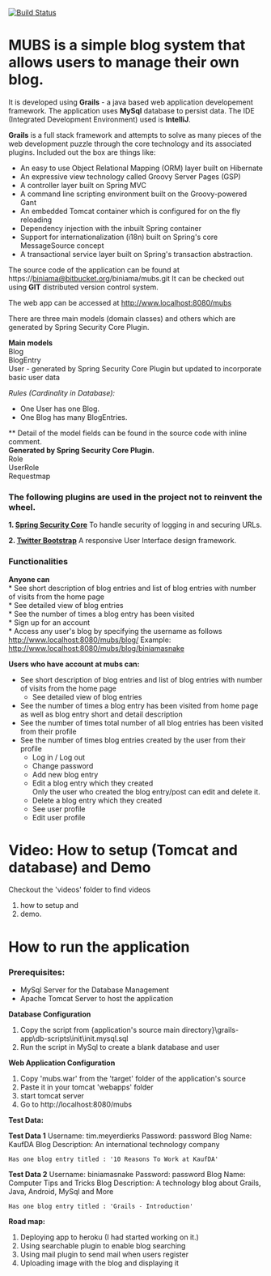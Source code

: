 [![Build Status](https://travis-ci.org/biniama/mubs.svg?branch=master)](https://travis-ci.org/biniama/mubs)

# MUBS is a simple blog system that allows users to manage their own blog. #

It is developed using **Grails** - a java based web application developement framework. 
The application uses **MySql** database to persist data.
The IDE (Integrated Development Environment) used is **IntelliJ**.

**Grails** is a full stack framework and attempts to solve as many pieces of the web development puzzle through the core technology and its associated plugins. Included out the box are things like:
* An easy to use Object Relational Mapping (ORM) layer built on Hibernate
* An expressive view technology called Groovy Server Pages (GSP)
* A controller layer built on Spring MVC
* A command line scripting environment built on the Groovy-powered Gant
* An embedded Tomcat container which is configured for on the fly reloading
* Dependency injection with the inbuilt Spring container
* Support for internationalization (i18n) built on Spring's core MessageSource concept
* A transactional service layer built on Spring's transaction abstraction.

The source code of the application can be found at https://biniama@bitbucket.org/biniama/mubs.git
It can be checked out using **GIT** distributed version control system.

The web app can be accessed at http://www.localhost:8080/mubs
	
There are three main models (domain classes) and others which are generated by Spring Security Core Plugin.

**Main models**  
	Blog  
	BlogEntry  
	User - generated by Spring Security Core Plugin but updated to incorporate basic user data  

*Rules (Cardinality in Database):*
* One User has one Blog.
* One Blog has many BlogEntries.

** Detail of the model fields can be found in the source code with inline comment.  
**Generated by Spring Security Core Plugin.**  
	Role  
	UserRole  
	Requestmap  

### The following plugins are used in the project not to reinvent the wheel. ###

**1. [Spring Security Core](http://grails.org/plugin/spring-security-core)**
To handle security of logging in and securing URLs.

**2. [Twitter Bootstrap](http://grails.org/plugin/twitter-bootstrap)**
A responsive User Interface design framework.

### Functionalities ###

**Anyone can**  
	* See short description of blog entries and list of blog entries with number of visits from the home page  
	* See detailed view of blog entries  
	* See the number of times a blog entry has been visited  
	* Sign up for an account  
	* Access any user's blog by specifying the username as follows  
			http://www.localhost:8080/mubs/blog/<username>
			Example:
			http://www.localhost:8080/mubs/blog/biniamasnake

**Users who have account at mubs can:**  
* See short description of blog entries and list of blog entries with number of visits from the home page  
	* See detailed view of blog entries  
* See the number of times a blog entry has been visited from home page as well as blog entry short and detail description  
* See the number of times total number of all blog entries has been visited from their profile  
* See the number of times blog entries created by the user from their profile  
	* Log in / Log out  
	* Change password  
	* Add new blog entry  
	* Edit a blog entry which they created  
	  Only the user who created the blog entry/post can edit and delete it.  
	* Delete a blog entry which they created  
	* See user profile  
	* Edit user profile  

# Video: How to setup (Tomcat and database) and Demo #
Checkout the 'videos' folder to find videos   
1. how to setup and   
2. demo.

# How to run the application #

### Prerequisites: ###

* MySql Server for the Database Management
* Apache Tomcat Server to host the application

**Database Configuration**
1. Copy the script from {application's source main directory}\grails-app\db-scripts\init\init.mysql.sql
2. Run the script in MySql to create a blank database and user

**Web Application Configuration**
1. Copy 'mubs.war' from the 'target' folder of the application's source 
2. Paste it in your tomcat 'webapps' folder
3. start tomcat server 
4. Go to http://localhost:8080/mubs

**Test Data:**

**Test Data 1**
	Username: tim.meyerdierks
	Password: password
	Blog Name: KaufDA
	Blog Description: An international technology company

	Has one blog entry titled : '10 Reasons To Work at KaufDA'

**Test Data 2**
	Username: biniamasnake
	Password: password
	Blog Name: Computer Tips and Tricks
	Blog Description:  A technology blog about Grails, Java, Android, MySql and More

	Has one blog entry titled : 'Grails - Introduction'

**Road map:**

1. Deploying app to heroku (I had started working on it.)
2. Using searchable plugin to enable blog searching
3. Using mail plugin to send mail when users register
4. Uploading image with the blog and displaying it
